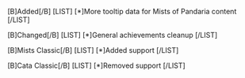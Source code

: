 [B]Added[/B]
[LIST]
[*]More tooltip data for Mists of Pandaria content
[/LIST]

[B]Changed[/B]
[LIST]
[*]General achievements cleanup
[/LIST]

[B]Mists Classic[/B]
[LIST]
[*]Added support
[/LIST]

[B]Cata Classic[/B]
[LIST]
[*]Removed support
[/LIST]